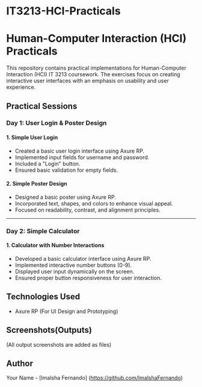 # IT3213-HCI-Practicals

# Human-Computer Interaction (HCI) Practicals

This repository contains practical implementations for Human-Computer Interaction (HCI) IT 3213 coursework. 
The exercises focus on creating interactive user interfaces with an emphasis on usability and user experience.

## Practical Sessions

### Day 1: User Login & Poster Design

#### 1. Simple User Login
- Created a basic user login interface using Axure RP.
- Implemented input fields for username and password.
- Included a "Login" button.
- Ensured basic validation for empty fields.

#### 2. Simple Poster Design
- Designed a basic poster using Axure RP.
- Incorporated text, shapes, and colors to enhance visual appeal.
- Focused on readability, contrast, and alignment principles.
---

### Day 2: Simple Calculator

#### 1. Calculator with Number Interactions
- Developed a basic calculator interface using Axure RP.
- Implemented interactive number buttons (0-9).
- Displayed user input dynamically on the screen.
- Ensured proper button responsiveness for user interaction.

## Technologies Used
- Axure RP (For UI Design and Prototyping)

## Screenshots(Outputs)
(All output screenshots are added as files)

## Author
Your Name - [Imalsha Fernando] (https://github.com/ImalshaFernando)

